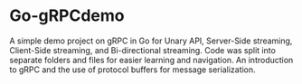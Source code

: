 # Go-gRPCdemo
A simple demo project on gRPC in Go for Unary API, Server-Side streaming, Client-Side streaming, and Bi-directional streaming. Code was split into separate folders and files for easier learning and navigation. An introduction to gRPC and the use of protocol buffers
for message serialization. 
